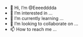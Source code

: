 - 👋 Hi, I’m @Eeeedddda
- 👀 I’m interested in ...
- 🌱 I’m currently learning ...
- 💞️ I’m looking to collaborate on ...
- 📫 How to reach me ...

<!---
Eeeedddda/Eeeedddda is a ✨ special ✨ repository because its `README.md` (this file) appears on your GitHub profile.
You can click the Preview link to take a look at your changes.
--->
